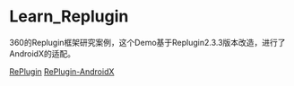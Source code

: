 # Learn_Replugin
360的Replugin框架研究案例，这个Demo基于Replugin2.3.3版本改造，进行了AndroidX的适配。

[RePlugin](https://github.com/froyohuang/RePlugin-AndroidX)
[RePlugin-AndroidX](https://github.com/froyohuang/RePlugin-AndroidX)



